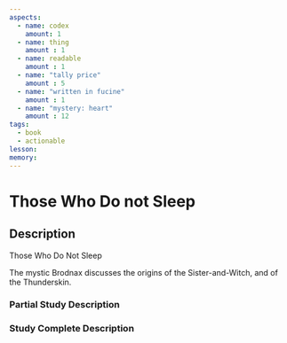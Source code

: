 ```yaml
---
aspects: 
  - name: codex
    amount: 1
  - name: thing
    amount : 1
  - name: readable
    amount : 1
  - name: "tally price"
    amount : 5
  - name: "written in fucine"
    amount : 1
  - name: "mystery: heart"
    amount : 12
tags:
  - book
  - actionable
lesson: 
memory: 
---
```


# Those Who Do not Sleep

## Description
Those Who Do Not Sleep

The mystic Brodnax discusses the origins of the Sister-and-Witch, and of the Thunderskin.
### Partial Study Description

### Study Complete Description
